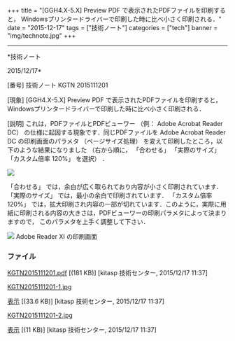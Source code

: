 ﻿+++
title = "[GGH4.X-5.X] Preview PDF で表示されたPDFファイルを印刷すると， Windowsプリンタードライバーで印刷した時に比べ小さく印刷される．"
date = "2015-12-17"
tags = ["技術ノート"]
categories = ["tech"]
banner = "img/technote.jpg"
+++

-----------------------------------------------------------------------------------------------------------------------------

*技術ノート

2015/12/17*


[番号]
技術ノート KGTN 2015111201

[現象]
[GGH4.X-5.X] Preview PDF で表示されたPDFファイルを印刷すると，
Windowsプリンタードライバーで印刷した時に比べ小さく印刷される．

[説明]
これは，PDFファイルとPDFビューワー （例： Adobe Acrobat Reader DC）
の仕様に起因する現象です．同じPDFファイルを Adobe Acrobat Reader DC
の印刷画面のパラメタ （ページサイズ処理）
を変えて印刷したところ，以下のような結果になりました （右から順に，
「合わせる」 「実際のサイズ」 「カスタム倍率 120%」 を選択） ．

![](http://techreport.kitasp.net/attachments/download/2372/KGTN2015111201-1.jpg)

「合わせる」 では，余白が広く取られており内容が小さく印刷されています．
「実際のサイズ」 では，最小の余白で印刷されています． 「カスタム倍率
120%」
では，拡大印刷され内容の一部が切れています．このように，実際に用紙に印刷される内容の大きさは，PDFビューワーの印刷パラメタによって決まりますので，
このパラメタを上手く調整して下さい．

![](http://techreport.kitasp.net/attachments/download/2373/KGTN2015111201-2.jpg)
Adobe Reader XI の印刷画面


### ファイル

 
 


[KGTN2015111201.pdf](http://techreport.kitasp.net/attachments/download/2371/KGTN2015111201.pdf)
 [(181 KB)] [kitasp 技術センター, 2015/12/17
11:37]

[KGTN2015111201-1.jpg](http://techreport.kitasp.net/attachments/download/2372/KGTN2015111201-1.jpg)

[表示](http://techreport.kitasp.net/attachments/2372/KGTN2015111201-1.jpg "表示")
 [(33.6 KB)] [kitasp 技術センター, 2015/12/17
11:37]

[KGTN2015111201-2.jpg](http://techreport.kitasp.net/attachments/download/2373/KGTN2015111201-2.jpg)

[表示](http://techreport.kitasp.net/attachments/2373/KGTN2015111201-2.jpg "表示")
 [(11 KB)] [kitasp 技術センター, 2015/12/17
11:37]


 


 


